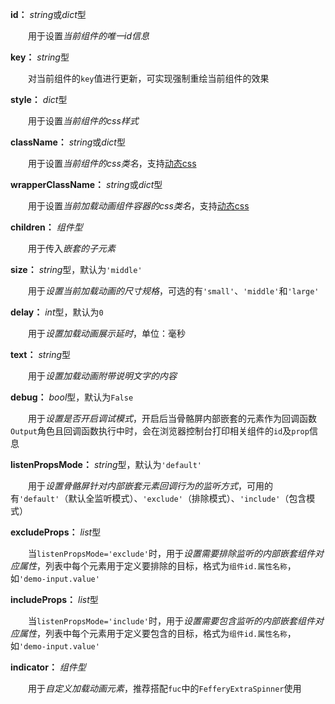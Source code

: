 **id：** *string*或*dict*型

　　用于设置*当前组件的唯一id信息*

**key：** *string*型

　　对当前组件的`key`值进行更新，可实现强制重绘当前组件的效果

**style：** *dict*型

　　用于设置*当前组件的css样式*

**className：** *string*或*dict*型

　　用于设置*当前组件的css类名*，支持[动态css](/advanced-classname)

**wrapperClassName：** *string*或*dict*型

　　用于设置*当前加载动画组件容器的css类名*，支持[动态css](/advanced-classname)

**children：** *组件型*

　　用于传入*嵌套的子元素*

**size：** *string*型，默认为`'middle'`

　　用于*设置当前加载动画的尺寸规格*，可选的有`'small'`、`'middle'`和`'large'`

**delay：** *int*型，默认为`0`

　　用于*设置加载动画展示延时*，单位：毫秒

**text：** *string*型

　　用于*设置加载动画附带说明文字的内容*

**debug：** *bool*型，默认为`False`

　　用于*设置是否开启调试模式*，开启后当骨骼屏内部嵌套的元素作为回调函数`Output`角色且回调函数执行中时，会在浏览器控制台打印相关组件的`id`及`prop`信息

**listenPropsMode：** *string*型，默认为`'default'`

　　用于*设置骨骼屏针对内部嵌套元素回调行为的监听方式*，可用的有`'default'`（默认全监听模式）、`'exclude'`（排除模式）、`'include'`（包含模式）

**excludeProps：** *list*型

　　当`listenPropsMode='exclude'`时，用于*设置需要排除监听的内部嵌套组件对应属性*，列表中每个元素用于定义要排除的目标，格式为`组件id.属性名称`，如`'demo-input.value'`

**includeProps：** *list*型

　　当`listenPropsMode='include'`时，用于*设置需要包含监听的内部嵌套组件对应属性*，列表中每个元素用于定义要包含的目标，格式为`组件id.属性名称`，如`'demo-input.value'`

**indicator：** *组件型*

　　用于*自定义加载动画元素*，推荐搭配`fuc`中的`FefferyExtraSpinner`使用
